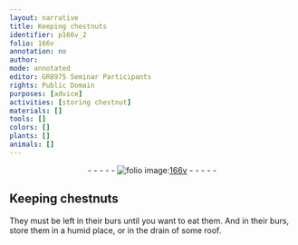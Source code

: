 ```yaml
---
layout: narrative
title: Keeping chestnuts
identifier: p166v_2
folio: 166v
annotation: no
author:
mode: annotated
editor: GR8975 Seminar Participants
rights: Public Domain
purposes: [advice]
activities: [storing chestnut]
materials: []
tools: []
colors: []
plants: []
animals: []
---
```


 <div class="folio" align="center">- - - - - <a href="http://gallica.bnf.fr/ark:/12148/btv1b10500001g/f338.image" target="_blank"><img src="https://cu-mkp.github.io/GR8975-edition/assets/photo-icon.png" alt="folio image: " style="display:inline-block; margin-bottom:-3px;"/>166v</a> - - - - - </div> <span class="activity"></span> 

## Keeping chestnuts

 
They must be left in their burs until you want to eat them. And in their burs, store them in a humid place, or in the drain of some roof.
 